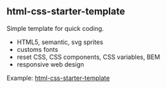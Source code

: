 ## html-css-starter-template

Simple template for quick coding.

- HTML5, semantic, svg sprites
- customs fonts
- reset CSS, CSS components, CSS variables, BEM
- responsive web design

Example: [html-css-starter-template](https://zion86.github.io/html-css-starter-template/index.html)
